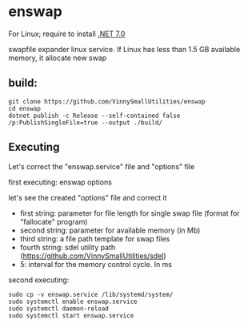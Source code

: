 # enswap
For Linux; require to install [.NET 7.0](https://dotnet.microsoft.com/download)

swapfile expander linux service. If Linux has less than 1.5 GB available memory, it allocate new swap

## build:

    git clone https://github.com/VinnySmallUtilities/enswap
    cd enswap
    dotnet publish -c Release --self-contained false /p:PublishSingleFile=true --output ./build/


## Executing
Let's correct the "enswap.service" file and "options" file


first executing:
    enswap options


let's see the created "options" file and correct it
* first string:  parameter for file length for single swap file (format for "fallocate" program)
* second string: parameter for available memory (in Mb)
* third string:  a file path template for swap files
* fourth string: sdel utility path (https://github.com/VinnySmallUtilities/sdel)
* 5: interval for the memory control cycle. In ms


second executing:

    sudo cp -v enswap.service /lib/systemd/system/
    sudo systemctl enable enswap.service
    sudo systemctl daemon-reload
    sudo systemctl start enswap.service

